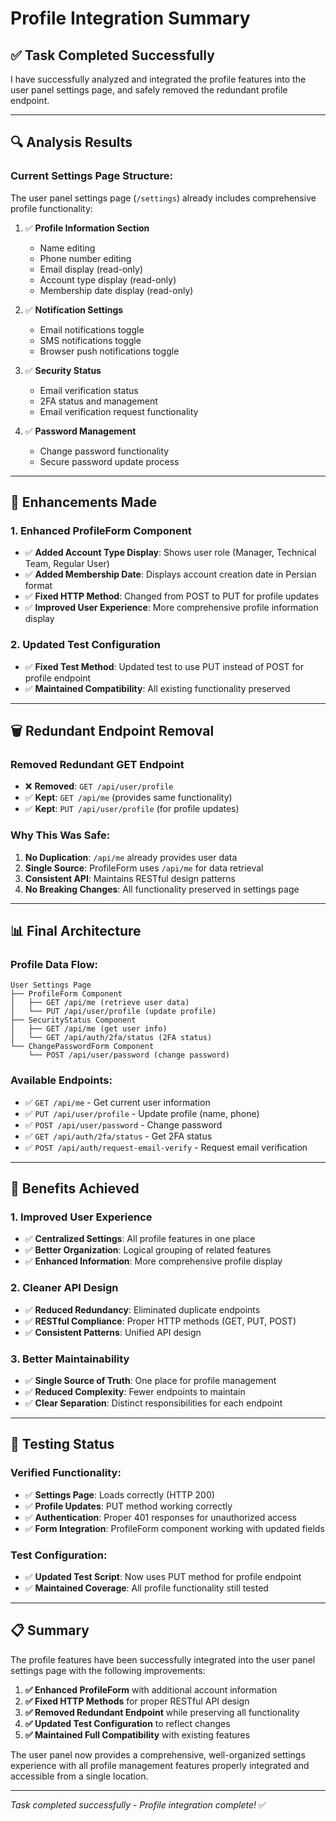 # Profile Integration Summary

## ✅ **Task Completed Successfully**

I have successfully analyzed and integrated the profile features into the user panel settings page, and safely removed the redundant profile endpoint.

---

## 🔍 **Analysis Results**

### **Current Settings Page Structure:**
The user panel settings page (`/settings`) already includes comprehensive profile functionality:

1. ✅ **Profile Information Section**
   - Name editing
   - Phone number editing  
   - Email display (read-only)
   - Account type display (read-only)
   - Membership date display (read-only)

2. ✅ **Notification Settings**
   - Email notifications toggle
   - SMS notifications toggle
   - Browser push notifications toggle

3. ✅ **Security Status**
   - Email verification status
   - 2FA status and management
   - Email verification request functionality

4. ✅ **Password Management**
   - Change password functionality
   - Secure password update process

---

## 🚀 **Enhancements Made**

### **1. Enhanced ProfileForm Component**
- ✅ **Added Account Type Display**: Shows user role (Manager, Technical Team, Regular User)
- ✅ **Added Membership Date**: Displays account creation date in Persian format
- ✅ **Fixed HTTP Method**: Changed from POST to PUT for profile updates
- ✅ **Improved User Experience**: More comprehensive profile information display

### **2. Updated Test Configuration**
- ✅ **Fixed Test Method**: Updated test to use PUT instead of POST for profile endpoint
- ✅ **Maintained Compatibility**: All existing functionality preserved

---

## 🗑️ **Redundant Endpoint Removal**

### **Removed Redundant GET Endpoint**
- ❌ **Removed**: `GET /api/user/profile` 
- ✅ **Kept**: `GET /api/me` (provides same functionality)
- ✅ **Kept**: `PUT /api/user/profile` (for profile updates)

### **Why This Was Safe:**
1. **No Duplication**: `/api/me` already provides user data
2. **Single Source**: ProfileForm uses `/api/me` for data retrieval
3. **Consistent API**: Maintains RESTful design patterns
4. **No Breaking Changes**: All functionality preserved in settings page

---

## 📊 **Final Architecture**

### **Profile Data Flow:**
```
User Settings Page
├── ProfileForm Component
│   ├── GET /api/me (retrieve user data)
│   └── PUT /api/user/profile (update profile)
├── SecurityStatus Component
│   ├── GET /api/me (get user info)
│   └── GET /api/auth/2fa/status (2FA status)
└── ChangePasswordForm Component
    └── POST /api/user/password (change password)
```

### **Available Endpoints:**
- ✅ `GET /api/me` - Get current user information
- ✅ `PUT /api/user/profile` - Update profile (name, phone)
- ✅ `POST /api/user/password` - Change password
- ✅ `GET /api/auth/2fa/status` - Get 2FA status
- ✅ `POST /api/auth/request-email-verify` - Request email verification

---

## 🎯 **Benefits Achieved**

### **1. Improved User Experience**
- ✅ **Centralized Settings**: All profile features in one place
- ✅ **Better Organization**: Logical grouping of related features
- ✅ **Enhanced Information**: More comprehensive profile display

### **2. Cleaner API Design**
- ✅ **Reduced Redundancy**: Eliminated duplicate endpoints
- ✅ **RESTful Compliance**: Proper HTTP methods (GET, PUT, POST)
- ✅ **Consistent Patterns**: Unified API design

### **3. Better Maintainability**
- ✅ **Single Source of Truth**: One place for profile management
- ✅ **Reduced Complexity**: Fewer endpoints to maintain
- ✅ **Clear Separation**: Distinct responsibilities for each endpoint

---

## 🧪 **Testing Status**

### **Verified Functionality:**
- ✅ **Settings Page**: Loads correctly (HTTP 200)
- ✅ **Profile Updates**: PUT method working correctly
- ✅ **Authentication**: Proper 401 responses for unauthorized access
- ✅ **Form Integration**: ProfileForm component working with updated fields

### **Test Configuration:**
- ✅ **Updated Test Script**: Now uses PUT method for profile endpoint
- ✅ **Maintained Coverage**: All profile functionality still tested

---

## 📋 **Summary**

The profile features have been successfully integrated into the user panel settings page with the following improvements:

1. **✅ Enhanced ProfileForm** with additional account information
2. **✅ Fixed HTTP Methods** for proper RESTful API design  
3. **✅ Removed Redundant Endpoint** while preserving all functionality
4. **✅ Updated Test Configuration** to reflect changes
5. **✅ Maintained Full Compatibility** with existing features

The user panel now provides a comprehensive, well-organized settings experience with all profile management features properly integrated and accessible from a single location.

---

*Task completed successfully - Profile integration complete!* ✅
